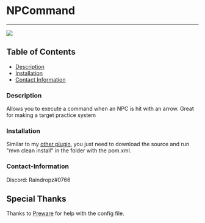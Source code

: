 # NPCommand
----

<a href="https://img.shields.io/badge/License-gpl-v3"><img src="https://img.shields.io/badge/License-gpl-v3"></a>

## Table of Contents
- [Description](#description)
- [Installation](#installation)
- [Contact Information](#contact-information)

### Description
Allows you to execute a command when an NPC is hit with an arrow. Great for making a target practice system

### Installation
Similar to my [other plugin](https://github.com/lucian929/Hypixel-Skyblock-GrapplingHook-Source), you just need to download the source and run "mvn clean install" in the folder with the pom.xml.


### Contact-Information
Discord: Raindropz#0766

## Special Thanks
Thanks to [Preware](https://github.com/Preware) for help with the config file.

